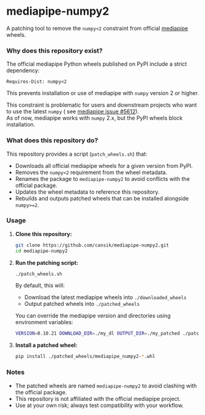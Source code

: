 # mediapipe-numpy2

A patching tool to remove the `numpy<2` constraint from
official [mediapipe](https://github.com/google-ai-edge/mediapipe) wheels.

### Why does this repository exist?

The official mediapipe Python wheels published on PyPI include a strict dependency:

```
Requires-Dist: numpy<2
```

This prevents installation or use of mediapipe with `numpy` version 2 or higher.

This constraint is problematic for users and downstream projects who want to use the latest `numpy` (
see [mediapipe issue #5612](https://github.com/google-ai-edge/mediapipe/issues/5612)).  
As of now, mediapipe works with `numpy` 2.x, but the PyPI wheels block installation.

### What does this repository do?

This repository provides a script (`patch_wheels.sh`) that:

- Downloads all official mediapipe wheels for a given version from PyPI.
- Removes the `numpy<2` requirement from the wheel metadata.
- Renames the package to `mediapipe-numpy2` to avoid conflicts with the official package.
- Updates the wheel metadata to reference this repository.
- Rebuilds and outputs patched wheels that can be installed alongside `numpy>=2`.


### Usage

1. **Clone this repository:**
   ```sh
   git clone https://github.com/cansik/mediapipe-numpy2.git
   cd mediapipe-numpy2
   ```

2. **Run the patching script:**
   ```sh
   ./patch_wheels.sh
   ```
   By default, this will:
    - Download the latest mediapipe wheels into `./downloaded_wheels`
    - Output patched wheels into `./patched_wheels`

   You can override the mediapipe version and directories using environment variables:
   ```sh
   VERSION=0.10.21 DOWNLOAD_DIR=./my_dl OUTPUT_DIR=./my_patched ./patch_wheels.sh
   ```

3. **Install a patched wheel:**
   ```sh
   pip install ./patched_wheels/mediapipe_numpy2-*.whl
   ```

### Notes

- The patched wheels are named `mediapipe-numpy2` to avoid clashing with the official package.
- This repository is not affiliated with the official mediapipe project.
- Use at your own risk; always test compatibility with your workflow.